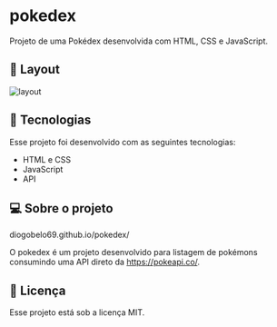 # pokedex
Projeto de uma Pokédex desenvolvida com HTML, CSS e JavaScript.



## 🔖 Layout
![layout](https://github.com/DiogoBelo69/pokedex/blob/main/images/Sem%20t%C3%ADtulo.png)



## 🚀 Tecnologias

Esse projeto foi desenvolvido com as seguintes tecnologias:

- HTML e CSS
- JavaScript 
- API

## 💻 Sobre o projeto

diogobelo69.github.io/pokedex/

O pokedex é um projeto desenvolvido para listagem de pokémons consumindo uma API direto da https://pokeapi.co/.

## :memo: Licença

Esse projeto está sob a licença MIT.

